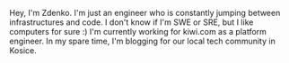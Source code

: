 Hey, I'm Zdenko. I'm just an engineer who is constantly jumping between infrastructures and code. I don't know if I'm SWE or SRE, but I like computers for sure :) I'm currently working for kiwi.com as a platform engineer. In my spare time, I'm blogging for our local tech community in Kosice.
